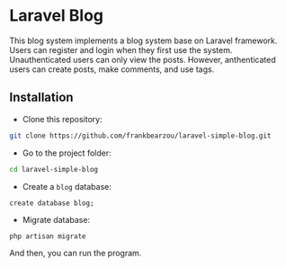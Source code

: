 # Laravel Blog

This blog system implements a blog system base on Laravel framework.
Users can register and login when they first use the system.
Unauthenticated users can only view the posts.
However, anthenticated users can create posts, make comments, and use tags.

## Installation

- Clone this repository:
```bash
git clone https://github.com/frankbearzou/laravel-simple-blog.git
```

- Go to the project folder:
```bash
cd laravel-simple-blog
```

- Create a `blog` database:
```mysql
create database blog;
```

- Migrate database:
```bash
php artisan migrate
```

And then, you can run the program.